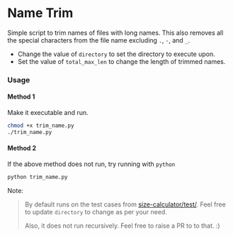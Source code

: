 # Name Trim

Simple script to trim names of files with long names. This also removes all the
special characters from the file name excluding `.`, `-`, and `_`.

* Change the value of `directory` to set the directory to execute upon.
* Set the value of `total_max_len` to change the length of trimmed names.

### Usage

#### Method 1

Make it executable and run.
```sh
chmod +x trim_name.py
./trim_name.py
```
#### Method 2

If the above method does not run, try running with `python`
```sh
python trim_name.py
```

Note:
> By default runs on the test cases from
> [size-calculator/test/](../size-calculator/test/). Feel free to update
> `directory` to change as per your need.
>
> Also, it does not run recursively. Feel free to raise a PR to to that. :)
